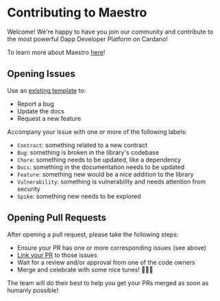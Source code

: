 # Contributing to Maestro

Welcome! We're happy to have you join our community and contribute to the most powerful Dapp Developer Platform on Cardano!

To learn more about Maestro [here](https://docs.gomaestro.org/)!

## Opening Issues

Use an [existing template](https://github.com/maestro-org/bitcoin-metaprotocols-registry/issues/new/choose) to:
- Report a bug
- Update the docs
- Request a new feature

Accompany your issue with one or more of the following labels:
- `Contract`: something related to a new contract
- `Bug`: something is broken in the library's codebase
- `Chore`: something needs to be updated, like a dependency
- `Docs`: something in the documentation needs to be updated
- `Feature`: something new would be a nice addition to the library
- `Vulnerability`: something is vulnerability and needs attention from security
- `Spike`: something new needs to be explored

## Opening Pull Requests
After opening a pull request, please take the following steps:
- Ensure your PR has one or more corresponding issues (see above)
- [Link your PR](https://docs.github.com/en/issues/tracking-your-work-with-issues/linking-a-pull-request-to-an-issue) to those issues
- Wait for a review and/or approval from one of the code owners
- Merge and celebrate with some nice tunes! 🎼🎼🎼

The team will do their best to help you get your PRs merged as soon as humanly possible!
